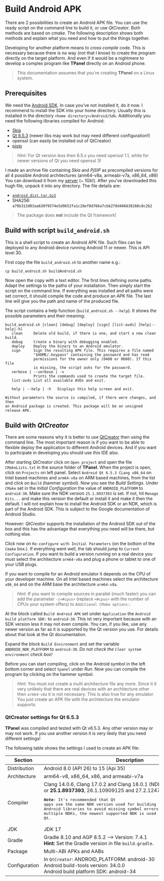 # Build Android APK

There are 2 possibilities to create an Android APK file. You can use the ready
script on the command line to build it, or use _QtCreator_. Both methods are
based on _cmake_. The following description shows both methods and explain what
you need and how to put the things together.

Developing for another platform means to _cross compile_ code. This is necessary
because there is no way (not that I know) to create the program directly on the
target platform. And even if it would be a nightmere to develop a complex
program like **TPanel** directly on an Android phone.

> This documentation assumes that you're creating **TPanel** on a Linux system.

## Prerequisites

We need the [Android SDK](https://developer.android.com/). In case you've not
installed it, do it now. I recommend to install the SDK into your home
directory. Usually this is installed in the directory `<home directory>/Android/Sdk`.
Additionally you need the following libraries compiled for Android:

- [Skia](https://skia.org)
- [Qt 6.5.3](https://doc.qt.io/qt-6/) (newer libs may work but may need different configuration!)
- openssl (can easily be installed out of QtCreator)
- [pjsip](https://www.pjsip.org)

> _Hint_: For Qt version less then 6.5.x you need openssl 1.1, while for newer
versions of Qt you need openssl 3!

I made an archive file containing _Skia_ and _PjSIP_ as precompiled versions for
all 4 possible Android architectures (arm64-v8a, armeabi-v7a, x86_64, x86) You
can download it from my [server](https://www.theosys.at/download/android_dist.tar.bz2) (~ 1Gb!).
After you've downloaded this hugh file, unpack it into any directory. The file
details are:

- [`android_dist.tar.bz2`](https://www.theosys.at/download/android_dist.tar.bz2)
- SHA256: `a79b313d03aa630f9574e5d9652fa1c28ef8d766a7cbb270d406838260c8c2b2`

> The package does **not** include the Qt framework!

## Build with script `build_android.sh`

This is a shell script to create an Android APK file. Such files can be deployed
to any Android device running Android 11 or newer. This is API level 30.

First copy the file `build_android.sh` to another name e.g.:

    cp build_android.sh buildAndroid.sh

Now open the copy with a text editor. The first lines defining some paths.
Adapt the settings to the paths of your installation. Then simply start the
script on the command line. If everything was installed and all paths were set
correct, it should compile the code and produce an APK file. The last line will
give you the path and name of the produced file.

The script contains a help function (`build_android.sh --help`). It shows the
possible parameters and their meaning:

```
build_android.sh [clean] [debug] [deploy] [sign] [list-avds] [help|--help|-h]
   clean     Delete old build, if there is one, and start a new clean build.
   debug     Create a binary with debugging enabled.
   deploy    Deploy the binary to an Android emulator.
   sign      Sign the resulting APK file. This requires a file named
             "$HOME/.keypass" containing the password and has read
             permissions for the owner only (0400 or 0600). If this file
             is missing, the script asks for the password.
   verbose | --verbose | -v
             Prints the commands used to create the target file.
   list-avds List all available AVDs and exit.

   help | --help | -h   Displays this help screen and exit.

Without parameters the source is compiled, if there were changes, and then
an Android package is created. This package will be an unsigned release APK.
```

## Build with _QtCreator_

There are some reasons why it is better to use [QtCreator](https://www.qt.io/product/development-tools)
then using the command line. The most important reason is if you want to be able
to flexible deploy the application to different Android devices. And if you want
to participate in developing you should use this IDE also.

After starting _QtCreator_ click on `Open project` and open the file
`CMakeLists.txt` in the source folder of **TPanel**. When the project is open,
click on `Projects` on left panel. Select `Android Qt 6.5.3 CLang x86_64` on
Intel based machines and `arm64-v8a` on ARM based machines, from the list and
click on `Build` (hammer symbol). Now you see the _Build Settings_. Under 
`CMake` set in the _Initial Configuration_ the value of `ANDROID_PLATFORM`
to `android-30`. Make sure the NDK version `25.1.8937393` is set. If not, hit
`Manage Kits...` and make this version the default or install it and make it
then the default. I will not explain how to install the Android SDK or an NDK,
which is part of the Android SDK. This is subject to the Google documentation
of Android Studio.

However: *QtCreator* supports the installation of the Android SDK out of the box
and this has the advantage that everything you need will be there, but nothing
else.

Click now on `Re-configure with Initial Parameters` (on the bottom of the
`Cmake` box.). If everything went well, the tab should jump to 
`Current Configuration`. If you want to build a version running on a real device
you must select the architecture `arm64-v8a` and plug a phone or tablet to one
of your USB plugs.

If you want to compile for an Android emulator it depends on the CPU of your
developer machine. On all Intel based machines select the architecture `x86_64`
and on the ARM base the architecture `arm64-v8a`.

> _Hint_: If you want to compile sources in parallel (much faster) you can add
the parameter `-j<#cpus>` (replace `<#cpus>` with the number of CPUs your
system offers) to `Additional CMake options:`.

At the block called `Build Android APK` set under `Application` the
`Android build platform SDK:` to `android-30`. This ist very important because
with an SDK version less it may not even compile. You can, if you like, use any
newer version as far as it is supported by the Qt version you use. For details
about that look at the Qt documentation.

Expand the block `Build Environment` and set the variable `ANDROID_NDK_PLATFORM`
to `android-30`. _Do not check the `Clear system environment` check box!_

Before you can start compiling, click on the Android symbol in the left bottom
corner and select `tpanel` under _Run_. Now you can compile the program by
clicking on the hammer symbol.

> _Hint_: You must not create a multi architecture file any more. Since it it
very unlikely that there are real devices with an architecture other then
`arm64-v8a` it is not necessary. This is also true for any emulator. You just
create an APK file with the architecture the emulator supports.

### QtCreator settings for Qt 6.5.3

**TPanel** was compiled and tested with Qt v6.5.3. Any other version may or may
not work. If you use another version it is very likely that you need different
settings!

The following table shows the settings I used to create an APK file:

|Section|Description|
|-------|-----------|
|Distribution|Android 8.0 (API 26) to 15 (Api 35)|
|Architecture|arm64-v8, x86_64, x86, and armeabi-v7a|
|Compiler|Clang 14.0.6, Clang 17.0.2 and Clang 18.0.1 (NDK r25b, r26b and r27c or **25.1.8937393**, 26.1.10909125 and 27.2.12479018)<br/><pre><b><i>Note</b>:</i> It's recommended that Qt apps use the same NDK version used for building the official Qt for Android libraries to avoid missing symbol errors. In releases supporting multiple NDKs, the newest supported NDK is used for building Qt.</pre>|
|JDK|JDK 17|
|Gradle|Gradle 8.10 and AGP 8.5.2 --> Version: 7.4.1<br/><b>Hint:</b> Set the Gradle version in file `build.gradle`.|
|Package|Multi-ABI APKs and AABs|
|Configuration|In `QtCreator`: ANDROID_PLATFORM: android-30<br/>Android build-tools version: 34.0.0<br/>Android build platform SDK: android-34|
